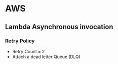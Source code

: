 

# AWS

## Lambda Asynchronous invocation
### Retry Policy
- Retry Count = 2
- Attach a dead letter Queue (DLQ)

<!--stackedit_data:
eyJoaXN0b3J5IjpbODgwMjgwMzQzXX0=
-->